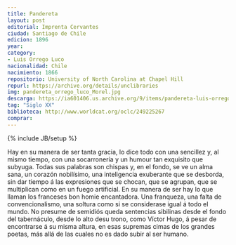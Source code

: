 ```yaml
---
title: Pandereta
layout: post
editorial: Imprenta Cervantes
ciudad: Santiago de Chile
edicion: 1896
year:
category:
- Luis Orrego Luco
nacionalidad: Chile
nacimiento: 1866
repositorio: University of North Carolina at Chapel Hill
repurl: https://archive.org/details/unclibraries
img: pandereta_orrego_luco_Morel.jpg
descarga: https://ia601406.us.archive.org/9/items/pandereta-luis-orrego-luco/Pandereta%20-%20Luis%20Orrego%20Luco.pdf
tag: "Siglo XX"
biblioteca: http://www.worldcat.org/oclc/249225267
comprar: 
---
```

{% include JB/setup %}

Hay en su manera de ser tanta gracia, lo dice todo con una sencillez y, al mismo tiempo, con una socarronería y un humour tan exquisito que subyuga. Todas sus palabras son chispas y, en el fondo, se ve un alma sana, un corazón nobilísimo, una inteligencia exuberante que se desborda, sin dar tiempo á las expresiones que se chocan, que se agrupan, que se multiplican como en un fuego artificial. En su manera de ser hay lo que llaman los franceses bon homie encantadora. Una franqueza, una falta de convencionalismo, una soltura como si se considerase igual á todo el mundo. No presume de semidiós queda sentencias sibilinas desde el fondo del tabernáculo, desde lo alto desu trono, como Víctor Hugo, á pesar de encontrarse á su misma altura, en esas supremas cimas de los grandes poetas, más allá de las cuales no es dado subir al ser humano.
